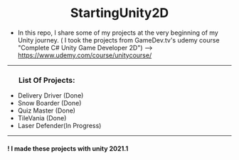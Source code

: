 <h1 style="text-align: center">StartingUnity2D</h1> 

- In this repo, I share some of my projects at the very beginning of my Unity journey. ( I took the projects from GameDev.tv's udemy course "Complete C# Unity Game Developer 2D") --> https://www.udemy.com/course/unitycourse/
<hr /> 
 
<h3 style="padding-left: 25px">List Of Projects:</h3>

- Delivery Driver (Done)
- Snow Boarder (Done)
- Quiz Master (Done)
- TileVania (Done)
- Laser Defender(In Progress)
<hr />

#### ! I made these projects with unity 2021.1
